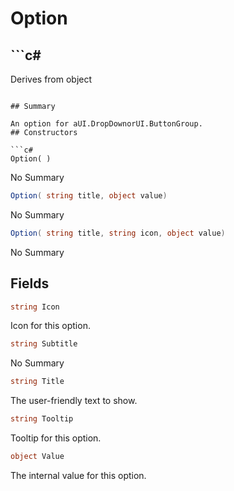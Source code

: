 # Option

## ```c#
Derives from object
```

## Summary

An option for aUI.DropDownorUI.ButtonGroup.
## Constructors

```c#
Option( ) 
```
No Summary
```c#
Option( string title, object value) 
```
No Summary
```c#
Option( string title, string icon, object value) 
```
No Summary
## Fields

```c#
string Icon
```
Icon for this option.
```c#
string Subtitle
```
No Summary
```c#
string Title
```
The user-friendly text to show.
```c#
string Tooltip
```
Tooltip for this option.
```c#
object Value
```
The internal value for this option.
